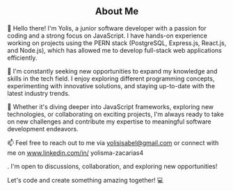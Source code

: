 ## <div align="center">About Me<div>

👋 Hello there! I'm Yolis, a junior software developer with a passion for coding and a strong focus on JavaScript. I have hands-on experience working on projects using the PERN stack (PostgreSQL, Express.js, React.js, and Node.js), which has allowed me to develop full-stack web applications efficiently.

🚀 I'm constantly seeking new opportunities to expand my knowledge and skills in the tech field. I enjoy exploring different programming concepts, experimenting with innovative solutions, and staying up-to-date with the latest industry trends.

🌱 Whether it's diving deeper into JavaScript frameworks, exploring new technologies, or collaborating on exciting projects, I'm always ready to take on new challenges and contribute my expertise to meaningful software development endeavors.

📫 Feel free to reach out to me via yolisisabel@gmail.com or connect with me on www.linkedin.com/in/
yolisma-zacarias4

. I'm open to discussions, collaboration, and exploring new opportunities!

Let's code and create something amazing together! 💻


<!---
Yolisss/Yolisss is a ✨ special ✨ repository because its `README.md` (this file) appears on your GitHub profile.
You can click the Preview link to take a look at your changes.
--->
